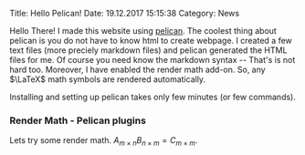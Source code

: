 Title: Hello Pelican!
Date: 19.12.2017 15:15:38
Category: News

Hello There! I made this website using [pelican][1].
The coolest	thing about pelican is you do not have to know html to create webpage.
I created a few text files (more preciely markdown files) and pelican generated the HTML files for me.
Of course you need know the markdown syntax -- That's is not hard too.
Moreover, I have enabled the render math add-on.
So, any $\LaTeX$ math symbols are rendered automatically.

Installing and setting up pelican takes only few minutes (or few commands).

### Render Math - Pelican plugins
Lets try some render math. $A_{m \times n} B_{n \times m} = C_{m \times m}$.

[1]: http://docs.getpelican.com
